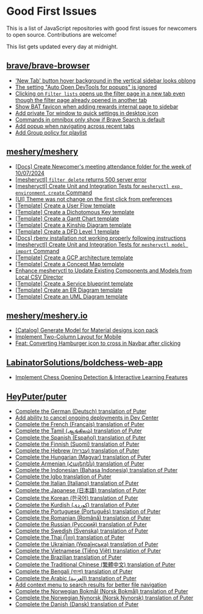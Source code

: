 # Good First Issues

This is a list of JavaScript repositories with good first issues for newcomers to open source. Contributions are welcome!

This list gets updated every day at midnight.

## [brave/brave-browser](https://github.com/brave/brave-browser)

- ['New Tab' button hover background in the vertical sidebar looks oblong](https://github.com/brave/brave-browser/issues/40323)
- [The setting "Auto Open DevTools for popups" is ignored](https://github.com/brave/brave-browser/issues/39597)
- [Clicking on `Filter lists` opens up the filter page in a new tab even though the filter page already opened in another tab](https://github.com/brave/brave-browser/issues/24120)
- [Show BAT favicon when adding rewards internal page to sidebar](https://github.com/brave/brave-browser/issues/41617)
- [Add private Tor window to quick settings in desktop icon](https://github.com/brave/brave-browser/issues/41606)
- [Commands in omnibox only show if Brave Search is default](https://github.com/brave/brave-browser/issues/38793)
- [Add popup when navigating across recent tabs](https://github.com/brave/brave-browser/issues/38700)
- [Add Group policy for playlist](https://github.com/brave/brave-browser/issues/41428)

## [meshery/meshery](https://github.com/meshery/meshery)

- [[Docs] Create Newcomer's meeting attendance folder for the week of 10/07/2024](https://github.com/meshery/meshery/issues/12012)
- [[mesheryctl] `filter delete` returns 500 server error](https://github.com/meshery/meshery/issues/11318)
- [[mesheryctl] Create Unit and Integration Tests for `mesheryctl exp environment create` Command](https://github.com/meshery/meshery/issues/12138)
- [[UI] Theme was not change on the first click from preferences](https://github.com/meshery/meshery/issues/12218)
- [[Template] Create a User Flow template](https://github.com/meshery/meshery/issues/12456)
- [[Template] Create a Dichotomous Key template](https://github.com/meshery/meshery/issues/12463)
- [[Template] Create a Gantt Chart template](https://github.com/meshery/meshery/issues/12461)
- [[Template] Create a Kinship Diagram template](https://github.com/meshery/meshery/issues/12452)
- [[Template] Create a DFD Level 1 template](https://github.com/meshery/meshery/issues/12501)
- [[Docs] rbenv installation not working properly following instructions](https://github.com/meshery/meshery/issues/12230)
- [[mesheryctl] Create Unit and Integration Tests for `mesheryctl model import` Command](https://github.com/meshery/meshery/issues/12137)
- [[Template] Create a GCP architecture template](https://github.com/meshery/meshery/issues/12498)
- [[Template] Create a Concept Map template](https://github.com/meshery/meshery/issues/12454)
- [Enhance mesheryctl to Update Existing Components and Models from Local CSV Director](https://github.com/meshery/meshery/issues/12134)
- [[Template] Create a Service blueprint template ](https://github.com/meshery/meshery/issues/12497)
- [[Template] Create an ER Diagram template](https://github.com/meshery/meshery/issues/12450)
- [[Template] Create an UML Diagram template](https://github.com/meshery/meshery/issues/12451)

## [meshery/meshery.io](https://github.com/meshery/meshery.io)

- [[Catalog] Generate Model for Material designs icon pack](https://github.com/meshery/meshery.io/issues/1912)
- [Implement Two-Column Layout for Mobile](https://github.com/meshery/meshery.io/issues/1827)
- [Feat: Converting Hamburger icon to cross in Navbar after clicking](https://github.com/meshery/meshery.io/issues/1894)

## [LabinatorSolutions/boldchess-web-app](https://github.com/LabinatorSolutions/boldchess-web-app)

- [Implement Chess Opening Detection & Interactive Learning Features](https://github.com/LabinatorSolutions/boldchess-web-app/issues/28)

## [HeyPuter/puter](https://github.com/HeyPuter/puter)

- [Complete the German (Deutsch) translation of Puter](https://github.com/HeyPuter/puter/issues/952)
- [Add ability to cancel ongoing deployments in Dev Center](https://github.com/HeyPuter/puter/issues/879)
- [Complete the French (Français) translation of Puter](https://github.com/HeyPuter/puter/issues/975)
- [Complete the Tamil (ஆங்கிலம்) translation of Puter](https://github.com/HeyPuter/puter/issues/959)
- [Complete the Spanish (Español) translation of Puter](https://github.com/HeyPuter/puter/issues/978)
- [Complete the Finnish (Suomi) translation of Puter](https://github.com/HeyPuter/puter/issues/976)
- [Complete the Hebrew (עברית) translation of Puter](https://github.com/HeyPuter/puter/issues/974)
- [Complete the Hungarian (Magyar) translation of Puter](https://github.com/HeyPuter/puter/issues/972)
- [Complete Armenian (Հայերեն) translation of Puter](https://github.com/HeyPuter/puter/issues/971)
- [Complete the Indonesian (Bahasa Indonesia) translation of Puter](https://github.com/HeyPuter/puter/issues/970)
- [Complete the Igbo translation of Puter](https://github.com/HeyPuter/puter/issues/969)
- [Complete the Italian (Italiano) translation of Puter](https://github.com/HeyPuter/puter/issues/968)
- [Complete the Japanese (日本語) translation of Puter](https://github.com/HeyPuter/puter/issues/967)
- [Complete the Korean (한국어) translation of Puter](https://github.com/HeyPuter/puter/issues/966)
- [Complete the Kurdish (کوردی) translation of Puter](https://github.com/HeyPuter/puter/issues/965)
- [Complete the Portuguese (Português) translation of Puter](https://github.com/HeyPuter/puter/issues/963)
- [Complete the Romanian (Română) translation of Puter](https://github.com/HeyPuter/puter/issues/962)
- [Complete the Russian (Русский) translation of Puter](https://github.com/HeyPuter/puter/issues/961)
- [Complete the Swedish (Svenska) translation of Puter](https://github.com/HeyPuter/puter/issues/960)
- [Complete the Thai (ไทย) translation of Puter](https://github.com/HeyPuter/puter/issues/958)
- [Complete the Ukrainian (Українська) translation of Puter](https://github.com/HeyPuter/puter/issues/956)
- [Complete the Vietnamese (Tiếng Việt) translation of Puter](https://github.com/HeyPuter/puter/issues/954)
- [Complete the Brazilian translation of Puter](https://github.com/HeyPuter/puter/issues/951)
- [Complete the Traditional Chinese (繁體中文) translation of Puter](https://github.com/HeyPuter/puter/issues/950)
- [Complete the Bengali (বাংলা) translation of Puter](https://github.com/HeyPuter/puter/issues/949)
- [Complete the Arabic (العربية) translation of Puter](https://github.com/HeyPuter/puter/issues/948)
- [Add context menu to search results for better file navigation](https://github.com/HeyPuter/puter/issues/876)
- [Complete the Norwegian Bokmål (Norsk Bokmål) translation of Puter](https://github.com/HeyPuter/puter/issues/859)
- [Complete the Norwegian Nynorsk (Norsk Nynorsk) translation of Puter](https://github.com/HeyPuter/puter/issues/857)
- [Complete the Danish (Dansk) translation of Puter](https://github.com/HeyPuter/puter/issues/875)

